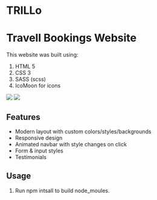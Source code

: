 # TRILLo
# Travell Bookings Website 

This website was built using:
1. HTML 5 <br>
2. CSS 3 <br>
3. SASS (scss) <br>
4. IcoMoon for icons


<img src="./img/Screenshot (12).png" />
<img src="./img/Screenshot (13).png" />

## Features

- Modern layout with custom colors/styles/backgrounds
- Responsive design
- Animated navbar with style changes on click
- Form & input styles
- Testimonials

## Usage
1. Run npm intsall to build node_moules. <br>
